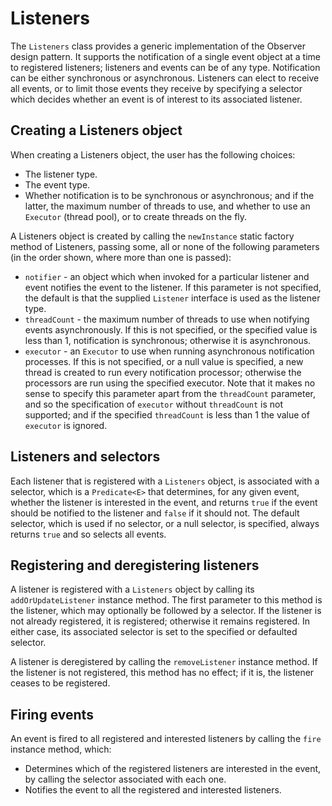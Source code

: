 # Listeners

The `Listeners` class provides a generic implementation of the Observer design pattern.
It supports the notification of a single event object at a time to registered listeners; listeners and events
can be of any type. Notification can be either synchronous or asynchronous. Listeners can elect to receive all
events, or to limit those events they receive by specifying a selector which decides whether an event is of
interest to its associated listener.

## Creating a Listeners object

When creating a Listeners object, the user has the following choices:
* The listener type.
* The event type.
* Whether notification is to be synchronous or asynchronous; and if the latter, the maximum number of threads
to use, and whether to use an `Executor` (thread pool), or to create threads on the fly.

A Listeners object is created by calling the `newInstance` static factory method of Listeners, passing some,
all or none of the following parameters (in the order shown, where more than one is passed):
* `notifier` - an object which when invoked for a particular listener and event notifies the event to the listener. If this parameter is not specified, the default is that the supplied `Listener` interface is used as the listener type.
* `threadCount` - the maximum number of threads to use when notifying events asynchronously. If this is not
specified, or the specified value is less than 1, notification is synchronous; otherwise it is asynchronous.
* `executor` - an `Executor` to use when running asynchronous notification processes. If this is not specified,
or a null value is specified, a new thread is created to run every notification processor; otherwise
the processors are run using the specified executor. Note that it makes no sense to specify this parameter apart
from the `threadCount` parameter, and so the specification of `executor` without `threadCount` is not
supported; and if the specified `threadCount` is less than 1 the value of `executor` is ignored.

## Listeners and selectors

Each listener that is registered with a `Listeners` object, is associated with a selector, which is a 
`Predicate<E>` that determines, for any given event, whether the listener is interested in the event,
and returns `true` if the event should be notified to the listener and `false` if it should not. The default
selector, which is used if no selector, or a null selector, is specified, always returns `true` and so selects
all events.  

## Registering and deregistering listeners 

A listener is registered with a `Listeners` object by calling its `addOrUpdateListener` instance method.
The first parameter to this method is the listener, which may optionally be followed by a selector. 
If the listener is not already registered, it is registered; otherwise it remains registered. In either case, its associated selector is set to the specified or defaulted selector.

A listener is deregistered by calling the `removeListener` instance method. If the listener is not registered,
this method has no effect; if it is, the listener ceases to be registered.

## Firing events

An event is fired to all registered and interested listeners by calling the `fire` instance method, which:
* Determines which of the registered listeners are interested in the event, by calling the selector associated with
each one.
* Notifies the event to all the registered and interested listeners.